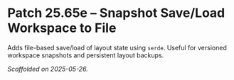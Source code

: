 # Patch 25.65e – Snapshot Save/Load Workspace to File

Adds file-based save/load of layout state using `serde`. Useful for versioned workspace snapshots and persistent layout backups.

_Scaffolded on 2025-05-26._
